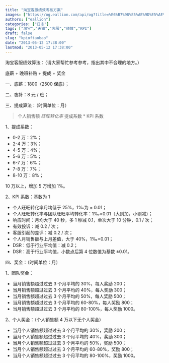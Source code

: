 ```yaml
---
title: "淘宝客服绩效考核方案"
images: ["https://og.eallion.com/api/og?title=%E6%B7%98%E5%AE%9D%E5%AE%A2%E6%9C%8D%E7%BB%A9%E6%95%88%E8%80%83%E6%A0%B8%E6%96%B9%E6%A1%88"]
authors: ["eallion"]
categories: ["日志"]
tags: ["淘宝","天猫","客服","绩效","KPI"]
draft: false
slug: "kpioftaobao"
date: "2013-05-12 17:38:00"
lastmod: "2013-05-12 17:38:00"
---
```


淘宝客服绩效算法：（请大家帮忙参考参考，指出其中不合理的地方。）

底薪 + 晚班补贴 + 提成 + 奖金

一、底薪：1800（2500 保底）；

二、夜补：8 元 / 班；

三、提成算法：（时间单位：月）

> 个人销售额 *旺旺转化率* 提成系数 * KPI 系数

1、提成系数：

- 0-2 万：2%；
- 2-4 万：3%；
- 4-5 万：4%；
- 5-6 万：5%；
- 6-7 万：6%；
- 7-8 万：7%；
- 8-10 万：8%；

10 万以上，增加 5 万增加 1%。  

2、KPI 系数：基数为 1

- 个人旺旺转化率月均低于 25%，1‰为 = 0.01；
- 个人旺旺转化率与团队旺旺平均转化率：1‰=0.01（大则加，小则减）；
- 响应时间：月均大于 40 秒，多 1 秒减 0.1，单次大于 10 分钟，0.1 / 次；
- 有效投诉：减 0.2 / 次；
- 客服引起的差评：减 0.2 / 次；
- 个人月销售额与上月差值，大于 40%，1‰=0.01；
- DSR：低于行业平均值：减 0.2；
- DSR：高于行业平均值，小数点后第 4 位数值为基数 ±0.01。

四、奖金：（时间单位：月）

1、团队奖金：

- 当月销售额超过过去 3 个月平均的 30%，每人奖励 200；
- 当月销售额超过过去 3 个月平均的 40%，每人奖励 300；
- 当月销售额超过过去 3 个月平均的 50%，每人奖励 500；
- 当月销售额超过过去 3 个月平均的 60-80%，每人奖励 800；
- 当月销售额超过过去 3 个月平均的 80-100%，每人奖励 1000。

2、个人奖金：（个人销售额 4 万以下无个人奖金）

- 当月个人销售额超过过去 3 个月平均的 30%，奖励 200；
- 当月个人销售额超过过去 3 个月平均的 40%，奖励 300；
- 当月个人销售额超过过去 3 个月平均的 50%，奖励 500；
- 当月个人销售额超过过去 3 个月平均的 60-80%，奖励 800；
- 当月个人销售额超过过去 3 个月平均的 80-100%，奖励 1000。
